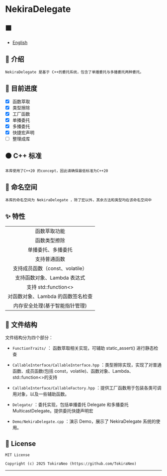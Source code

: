 # NekiraDelegate

## 🟩

- [English](README_EN.md)

## 📃 介绍

```
NekiraDelegate 是基于 C++的委托系统，包含了单播委托与多播委托两种委托。
```

## 🚀 目前进度

- [x] 函数萃取
- [x] 类型擦除
- [x] 工厂函数
- [x] 单播委托
- [x] 多播委托
- [x] 快捷宏声明
- [ ] 整理成库

## 🟠 C++ 标准

```
本库使用了C++20 的concept，因此请确保最低标准为C++20
```

## 🔖 命名空间

```
本库的命名空间为 NekiraDelegate ，除了宏以外，其余方法和类型均在该命名空间中
```

## ✨ 特性

|                                   |
| :-------------------------------: |
|           函数萃取功能            |
|           函数类型擦除            |
|        单播委托、多播委托         |
|           支持普通函数            |
|  支持成员函数（const、volatile）  |
|    支持函数对象、Lambda 表达式    |
|       支持 std::function<>        |
| 对函数对象、Lambda 的函数签名检查 |
|  内存安全处理(基于智能指针管理)   |

## 📂 文件结构

文件结构分为四个部分：

- `FunctionTraits/` ： 函数萃取相关实现，可辅助 static_assert() 进行静态检查

- `CallableInterface/CallableInterface.hpp` ：类型擦除实现，实现了对普通函数、成员函数(包括 const，volatile)、函数对象、Lambda、std::function<>的支持

- `CallableInterface/CallableFactory.hpp` ：提供工厂函数用于包装各类可调用对象，以及一些辅助函数。

- `Delegate/` ：委托实现，包括单播委托 Delegate 和多播委托 MulticastDelegate。提供委托快捷声明宏

- `Demo/NekiraDelegate.cpp` ：演示 Demo，展示了 NekiraDelegate 系统的使用。

## 📜 License

```
MIT License

Copyright (c) 2025 TokiraNeo (https://github.com/TokiraNeo)
```

---
